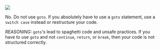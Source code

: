 ![](https://imgs.xkcd.com/comics/goto.png)

No. Do not use `goto`. If you absolutely have to use a `goto` statement, use a `switch case` instead or restructure your code.

*REASONING:* `goto`'s lead to spaghetti code and unsafe practices. If you have to use `goto` and not `continue`, `return`, or `break`, then your code is not structured correctly.